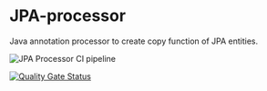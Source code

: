 # JPA-processor
Java annotation processor to create copy function of JPA entities.

![JPA Processor CI pipeline](https://github.com/pitonakt/jpa-processor/workflows/JPA%20Processor%20CI%20pipeline/badge.svg)

[![Quality Gate Status](https://sonarcloud.io/api/project_badges/measure?project=com.pitonak%3Ajpa-processor&metric=alert_status)](https://sonarcloud.io/dashboard?id=com.pitonak%3Ajpa-processor)